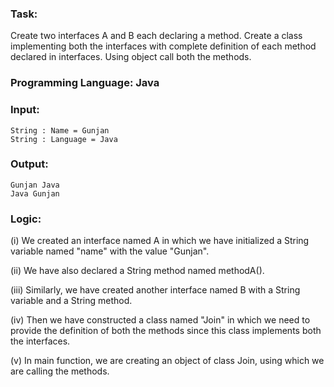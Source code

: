 ### Task: 
Create two interfaces A and B each declaring a method. Create a class implementing both the interfaces with complete definition of each method declared in interfaces. Using object call both the methods.

### Programming Language: Java

### Input:

    String : Name = Gunjan
    String : Language = Java

### Output: 

    Gunjan Java
    Java Gunjan

### Logic:

(i) We created an interface named A in which we have initialized a String variable named "name" with the value "Gunjan".

(ii) We have also declared a String method named methodA().

(iii) Similarly, we have created another interface named B with a String variable and a String method.

(iv) Then we have constructed a class named "Join" in which we need to provide the definition of both the methods since this class implements both the interfaces.

(v) In main function, we are creating an object of class Join, using which we are calling the methods.
